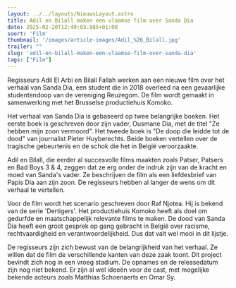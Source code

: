 ```yaml
---
layout: ../../layouts/NieuwsLayout.astro
title: Adil en Bilall maken een vlaamse film over Sanda Dia
date: 2025-02-20T12:49:03.885+01:00
soort: 'Film'
thumbnail: '/images/article-images/Adil_%26_Bilall.jpg'
trailer: ""
slug: 'adil-en-bilall-maken-een-vlaamse-film-over-sanda-dia'
tags: ["Film"]
---
```


Regisseurs Adil El Arbi en Bilall Fallah werken aan een nieuwe film over het
verhaal van Sanda Dia, een student die in 2018 overleed na een gevaarlijke
studentendoop van de vereniging Reuzegom. De film wordt gemaakt in samenwerking
met het Brusselse productiehuis Komoko.

Het verhaal van Sanda Dia is gebaseerd op twee belangrijke boeken. Het eerste
boek is geschreven door zijn vader, Ousmane Dia, met de titel "Ze hebben mijn
zoon vermoord". Het tweede boek is "De doop die leidde tot de dood" van
journalist Pieter Huyberechts. Beide boeken vertellen over de tragische
gebeurtenis en de schok die het in België veroorzaakte.

Adil en Bilall, die eerder al succesvolle films maakten zoals Patser, Patsers en
Bad Boys 3 & 4, zeggen dat ze erg onder de indruk zijn van de kracht en moed van
Sanda's vader. Ze beschrijven de film als een liefdesbrief van Papis Dia aan
zijn zoon. De regisseurs hebben al langer de wens om dit verhaal te vertellen.

Voor de film wordt het scenario geschreven door Raf Njotea. Hij is bekend van de
serie 'Dertigers'. Het productiehuis Komoko heeft als doel om gedurfde en
maatschappelijk relevante films te maken. De dood van Sanda Dia heeft een groot
gesprek op gang gebracht in België over racisme, rechtvaardigheid en
verantwoordelijkheid. Dus dat valt wel mooi in dit lijstje.

De regisseurs zijn zich bewust van de belangrijkheid van het verhaal. Ze willen
dat de film de verschillende kanten van deze zaak toont. Dit project bevindt
zich nog in een vroeg stadium. De opnames en de releasedatum zijn nog niet
bekend. Er zijn al wel ideeën voor de cast, met mogelijke bekende acteurs zoals
Matthias Schoenaerts en Omar Sy.